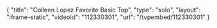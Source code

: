 {
    "title": "Colleen Lopez Favorite Basic Top",
    "type": "solo",
    "layout": "iframe-static",
    "videoId": "112330301",
    "url": "\/tvpembed\/112330301"
}